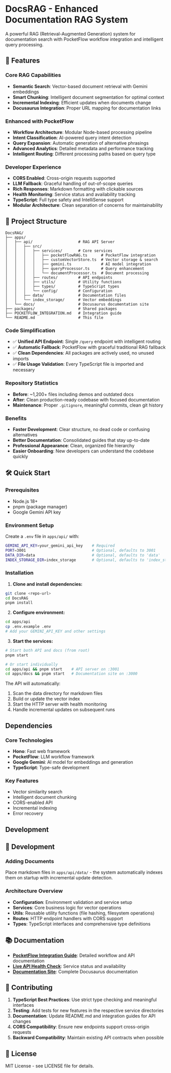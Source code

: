 # DocsRAG - Enhanced Documentation RAG System

A powerful RAG (Retrieval-Augmented Generation) system for documentation search with PocketFlow workflow integration and intelligent query processing.

## 🚀 Features

### Core RAG Capabilities
- **Semantic Search**: Vector-based document retrieval with Gemini embeddings
- **Smart Chunking**: Intelligent document segmentation for optimal context
- **Incremental Indexing**: Efficient updates when documents change
- **Docusaurus Integration**: Proper URL mapping for documentation links

### Enhanced with PocketFlow
- **Workflow Architecture**: Modular Node-based processing pipeline
- **Intent Classification**: AI-powered query intent detection
- **Query Expansion**: Automatic generation of alternative phrasings
- **Advanced Analytics**: Detailed metadata and performance tracking
- **Intelligent Routing**: Different processing paths based on query type

### Developer Experience
- **CORS Enabled**: Cross-origin requests supported
- **LLM Fallback**: Graceful handling of out-of-scope queries
- **Rich Responses**: Markdown formatting with clickable sources
- **Health Monitoring**: Service status and availability tracking
- **TypeScript**: Full type safety and IntelliSense support
- **Modular Architecture**: Clean separation of concerns for maintainability

## 📁 Project Structure

```
DocsRAG/
├── apps/
│   ├── api/                    # RAG API Server
│   │   ├── src/
│   │   │   ├── services/       # Core services
│   │   │   │   ├── pocketFlowRAG.ts      # PocketFlow integration
│   │   │   │   ├── customVectorStore.ts  # Vector storage & search
│   │   │   │   ├── gemini.ts             # AI model integration
│   │   │   │   ├── queryProcessor.ts     # Query enhancement
│   │   │   │   └── documentProcessor.ts  # Document processing
│   │   │   ├── routes/         # API endpoints
│   │   │   ├── utils/          # Utility functions
│   │   │   ├── types/          # TypeScript types
│   │   │   └── config/         # Configuration
│   │   ├── data/               # Documentation files
│   │   └── index_storage/      # Vector embeddings
│   └── docs/                   # Docusaurus documentation site
├── packages/                   # Shared packages
├── POCKETFLOW_INTEGRATION.md   # Integration guide
└── README.md                   # This file
```

### Code Simplification
- ✅ **Unified API Endpoint**: Single `/query` endpoint with intelligent routing
- ✅ **Automatic Fallback**: PocketFlow with graceful traditional RAG fallback
- ✅ **Clean Dependencies**: All packages are actively used, no unused imports
- ✅ **File Usage Validation**: Every TypeScript file is imported and necessary

### Repository Statistics
- **Before**: ~1,200+ files including demos and outdated docs
- **After**: Clean production-ready codebase with focused documentation
- **Maintenance**: Proper `.gitignore`, meaningful commits, clean git history

### Benefits
- **Faster Development**: Clear structure, no dead code or confusing alternatives
- **Better Documentation**: Consolidated guides that stay up-to-date
- **Professional Appearance**: Clean, organized file hierarchy
- **Easier Onboarding**: New developers can understand the codebase quickly

## 🛠 Quick Start

### Prerequisites
- Node.js 18+
- pnpm (package manager)
- Google Gemini API key

### Environment Setup
Create a `.env` file in `apps/api/` with:
```bash
GEMINI_API_KEY=your_gemini_api_key    # Required
PORT=3001                             # Optional, defaults to 3001
DATA_DIR=data                         # Optional, defaults to 'data'
INDEX_STORAGE_DIR=index_storage       # Optional, defaults to 'index_storage'
```

### Installation

1. **Clone and install dependencies:**
```bash
git clone <repo-url>
cd DocsRAG
pnpm install
```

2. **Configure environment:**
```bash
cd apps/api
cp .env.example .env
# Add your GEMINI_API_KEY and other settings
```

3. **Start the services:**
```bash
# Start both API and docs (from root)
pnpm start

# Or start individually
cd apps/api && pnpm start    # API server on :3001
cd apps/docs && pnpm start   # Documentation site on :3000
```

The API will automatically:
1. Scan the data directory for markdown files
2. Build or update the vector index
3. Start the HTTP server with health monitoring
4. Handle incremental updates on subsequent runs

##  Dependencies

### Core Technologies
- **Hono**: Fast web framework
- **PocketFlow**: LLM workflow framework
- **Google Gemini**: AI model for embeddings and generation
- **TypeScript**: Type-safe development

### Key Features
- Vector similarity search
- Intelligent document chunking
- CORS-enabled API
- Incremental indexing
- Error recovery

##  Development

## 🔧 Development

### Adding Documents
Place markdown files in `apps/api/data/` - the system automatically indexes them on startup with incremental update detection.

### Architecture Overview
- **Configuration**: Environment validation and service setup
- **Services**: Core business logic for vector operations
- **Utils**: Reusable utility functions (file hashing, filesystem operations)
- **Routes**: HTTP endpoint handlers with CORS support
- **Types**: TypeScript interfaces and comprehensive type definitions

## 📚 Documentation

- **[PocketFlow Integration Guide](./POCKETFLOW_INTEGRATION.md)**: Detailed workflow and API documentation
- **[Live API Health Check](http://localhost:3001/health)**: Service status and availability
- **[Documentation Site](http://localhost:3000)**: Complete Docusaurus documentation

## 🤝 Contributing

1. **TypeScript Best Practices**: Use strict type checking and meaningful interfaces
2. **Testing**: Add tests for new features in the respective service directories
3. **Documentation**: Update README.md and integration guides for API changes
4. **CORS Compatibility**: Ensure new endpoints support cross-origin requests
5. **Backward Compatibility**: Maintain existing API contracts when possible

## 📄 License

MIT License - see LICENSE file for details.
